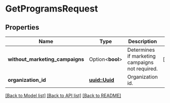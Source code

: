 # GetProgramsRequest

## Properties

Name | Type | Description | Notes
------------ | ------------- | ------------- | -------------
**without_marketing_campaigns** | Option<**bool**> | Determines if marketing campaigns not required. | [optional]
**organization_id** | [**uuid::Uuid**](uuid::Uuid.md) | Organization id. | 

[[Back to Model list]](../README.md#documentation-for-models) [[Back to API list]](../README.md#documentation-for-api-endpoints) [[Back to README]](../README.md)


